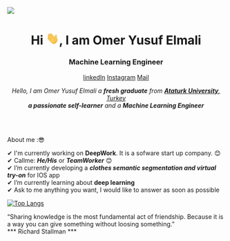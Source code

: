 ![](https://komarev.com/ghpvc/?username=oyelmali&color=blue)

<h1 align="center">Hi <img src="https://raw.githubusercontent.com/ABSphreak/ABSphreak/master/gifs/Hi.gif" width="30px">, I am Omer Yusuf Elmali </h1>
<h3 align="center">Machine Learning Engineer</h3>
<p align="center">
<a href="https://www.linkedin.com/in/ömer-yusuf-elmalı-b9aa88154" target="blank">linkedIn</a>  
<a href="https://www.instagram.com/yusuffelmali/" target="blank">Instagram</a>
 <a href = "mailto: omer.yusuf.elmali@gmail.com">Mail</a>
</p>
</p>



<p align="center">
  <em>
    Hello, I am Omer Yusuf Elmali a <b>fresh graduate</b> from <a href="https://www.atauni.edu.tr/"> <b>Ataturk University</b>, Turkey</a> <br>
    <b>a passionate self-learner</b> and a <b>Machine Learning Engineer</b>
  </em> 
  <br>
</p>
<br><br>


About me :😎


✔ I'm currently working on **DeepWork**. It is a sofware start up company. 😊 <br>
✔ Callme: ***He/His*** or ***TeamWorker*** 😊 <br>
✔ I’m currently developing a ***clothes semantic segmentation and virtual try-on*** for IOS app  <br>
✔ I’m currently learning about **deep learning**<br>
✔ Ask to me anything you want, I would like to answer as soon as possible <br>

 
[![Top Langs](https://github-readme-stats-git-masterrstaa-rickstaa.vercel.app/api/top-langs/?username=oyelmali)](https://github.com/anuraghazra/github-readme-stats)



“Sharing knowledge is the most fundamental act of friendship. Because it is a way you can give something without loosing something.” <br>
 *** Richard Stallman ***


<br><br><br><br>


